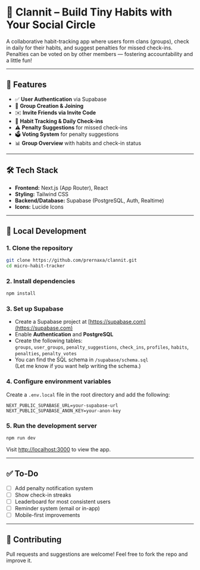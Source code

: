 # 🌱 Clannit – Build Tiny Habits with Your Social Circle

A collaborative habit-tracking app where users form clans (groups), check in daily for their habits, and suggest penalties for missed check-ins. Penalties can be voted on by other members — fostering accountability and a little fun!

---

## 🚀 Features

- ✅ **User Authentication** via Supabase  
- 👥 **Group Creation & Joining**  
- ✉️ **Invite Friends via Invite Code**  
- 📆 **Habit Tracking & Daily Check-ins**  
- ⚠️ **Penalty Suggestions** for missed check-ins  
- 🗳️ **Voting System** for penalty suggestions  
- 📊 **Group Overview** with habits and check-in status  

---

## 🛠 Tech Stack

- **Frontend:** Next.js (App Router), React  
- **Styling:** Tailwind CSS  
- **Backend/Database:** Supabase (PostgreSQL, Auth, Realtime)  
- **Icons:** Lucide Icons
  
---

## 🧪 Local Development

### 1. Clone the repository

```bash
git clone https://github.com/prernaxa/clannit.git
cd micro-habit-tracker
```

### 2. Install dependencies

```bash
npm install
```

### 3. Set up Supabase

- Create a Supabase project at [https://supabase.com](https://supabase.com)
- Enable **Authentication** and **PostgreSQL**
- Create the following tables:  
  `groups`, `user_groups`, `penalty_suggestions`, `check_ins`, `profiles`, `habits`, `penalties`, `penalty_votes`
- You can find the SQL schema in `/supabase/schema.sql`  
  (Let me know if you want help writing the schema.)

### 4. Configure environment variables

Create a `.env.local` file in the root directory and add the following:

```env
NEXT_PUBLIC_SUPABASE_URL=your-supabase-url
NEXT_PUBLIC_SUPABASE_ANON_KEY=your-anon-key
```

### 5. Run the development server

```bash
npm run dev
```

Visit [http://localhost:3000](http://localhost:3000) to view the app.

---

## ✅ To-Do

- [ ] Add penalty notification system  
- [ ] Show check-in streaks  
- [ ] Leaderboard for most consistent users  
- [ ] Reminder system (email or in-app)  
- [ ] Mobile-first improvements  

---

## 🙌 Contributing

Pull requests and suggestions are welcome! Feel free to fork the repo and improve it.
